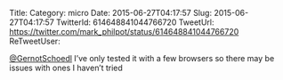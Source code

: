 Title: 
Category: micro
Date: 2015-06-27T04:17:57
Slug: 2015-06-27T04:17:57
TwitterId: 614648841044766720
TweetUrl: https://twitter.com/mark_philpot/status/614648841044766720
ReTweetUser: 

[@GernotSchoedl](https://twitter.com/GernotSchoedl) I’ve only tested it with a few browsers so there may be issues with ones I haven’t tried